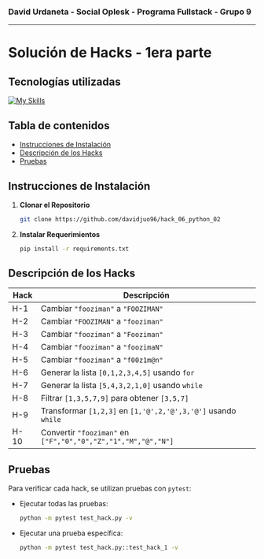 ### David Urdaneta - Social Oplesk - Programa Fullstack - Grupo 9
---

# Solución de Hacks - 1era parte

## Tecnologías utilizadas
[![My Skills](https://skillicons.dev/icons?i=py)](https://skillicons.dev)


## Tabla de contenidos
- [Instrucciones de Instalación](#instrucciones-de-instalación)
- [Descripción de los Hacks](#descripción-de-los-hacks)
- [Pruebas](#pruebas)


## Instrucciones de Instalación

1. **Clonar el Repositorio**

   ```bash
   git clone https://github.com/davidjuo96/hack_06_python_02
   ```

2. **Instalar Requerimientos**  
   ```bash
   pip install -r requirements.txt
   ```
   
## Descripción de los Hacks

| Hack  | Descripción                            |  
|-------|----------------------------------------|
| H-1   | Cambiar `"fooziman"` a `"FOOZIMAN"` |
| H-2   | Cambiar `"FOOZIMAN"` a `"fooziman"` |
| H-3   | Cambiar `"fooziman"` a `"Fooziman"` |
| H-4   | Cambiar `"fooziman"` a `"foozimaN"` |
| H-5   | Cambiar `"fooziman"` a `"f00z1m@n"` |
| H-6   | Generar la lista `[0,1,2,3,4,5]` usando `for` |
| H-7   | Generar la lista `[5,4,3,2,1,0]` usando `while` |
| H-8   | Filtrar `[1,3,5,7,9]` para obtener `[3,5,7]` |
| H-9   | Transformar `[1,2,3]` en `[1,'@',2,'@',3,'@']` usando `while` |
| H-10  | Convertir `"fooziman"` en `["F","0","0","Z","1","M","@","N"]` |

## Pruebas

Para verificar cada hack, se utilizan pruebas con `pytest`:

- Ejecutar todas las pruebas:

  ```bash
  python -m pytest test_hack.py -v
  ```

- Ejecutar una prueba específica:  
  ```bash
  python -m pytest test_hack.py::test_hack_1 -v
  ```
